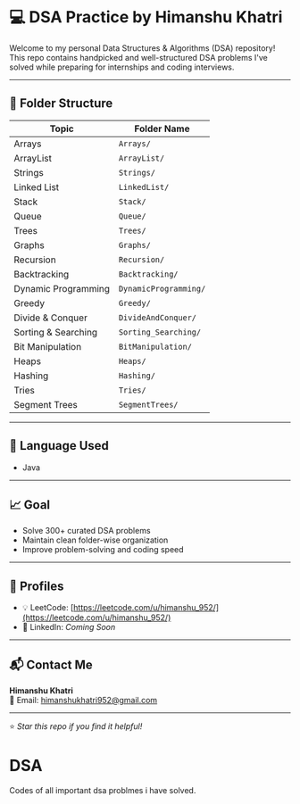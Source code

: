 # 💻 DSA Practice by Himanshu Khatri

Welcome to my personal Data Structures & Algorithms (DSA) repository!  
This repo contains handpicked and well-structured DSA problems I've solved while preparing for internships and coding interviews.

---

## 📂 Folder Structure

| Topic               | Folder Name             |
|--------------------|-------------------------|
| Arrays             | `Arrays/`               |
| ArrayList          | `ArrayList/`            |
| Strings            | `Strings/`              |
| Linked List        | `LinkedList/`           |
| Stack              | `Stack/`                |
| Queue              | `Queue/`                |
| Trees              | `Trees/`                |
| Graphs             | `Graphs/`               |
| Recursion          | `Recursion/`            |
| Backtracking       | `Backtracking/`         |
| Dynamic Programming| `DynamicProgramming/`   |
| Greedy             | `Greedy/`               |
| Divide & Conquer   | `DivideAndConquer/`     |
| Sorting & Searching| `Sorting_Searching/`    |
| Bit Manipulation   | `BitManipulation/`      |
| Heaps              | `Heaps/`                |
| Hashing            | `Hashing/`              |
| Tries              | `Tries/`                |
| Segment Trees      | `SegmentTrees/`         |

---

## 🧠 Language Used

- Java

---

## 📈 Goal

- Solve 300+ curated DSA problems
- Maintain clean folder-wise organization
- Improve problem-solving and coding speed

---

## 🔗 Profiles

- 💡 LeetCode: [https://leetcode.com/u/himanshu_952/](https://leetcode.com/u/himanshu_952/)
- 💼 LinkedIn: *Coming Soon*

---

## 📬 Contact Me

**Himanshu Khatri**  
📧 Email: himanshukhatri952@gmail.com

---

⭐ *Star this repo if you find it helpful!*
# DSA
Codes of all important dsa problmes i have solved.

